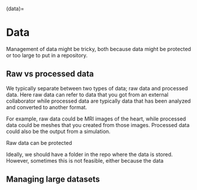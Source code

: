 (data)=
# Data

Management of data might be tricky, both because data might be protected or too large to put in a repository. 

## Raw vs processed data
We typically separate between two types of data; raw data and processed data. Here raw data can refer to data that you got from an external collaborator while processed data are typically data that has been analyzed and converted to another format. 

For example, raw data could be MRI images of the heart, while processed data could be meshes that you created from those images. 
Processed data could also be the output from a simulation. 

Raw data can be protected 

Ideally, we should have a folder in the repo where the data is stored. However, sometimes this is not feasible, either because the data 

## Managing large datasets 
